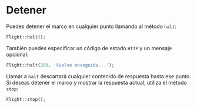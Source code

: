 # Detener

Puedes detener el marco en cualquier punto llamando al método `halt`:

```php
Flight::halt();
```

También puedes especificar un código de estado `HTTP` y un mensaje opcional:

```php
Flight::halt(200, 'Vuelvo enseguida...');
```

Llamar a `halt` descartará cualquier contenido de respuesta hasta ese punto. Si deseas detener
el marco y mostrar la respuesta actual, utiliza el método `stop`:

```php
Flight::stop();
```